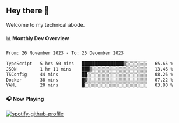 ## Hey there 👋

Welcome to my technical abode.

#### 📊 Monthly Dev Overview
<!--START_SECTION:waka-->

```txt
From: 26 November 2023 - To: 25 December 2023

TypeScript   5 hrs 50 mins   ████████████████▒░░░░░░░░   65.65 %
JSON         1 hr 11 mins    ███▒░░░░░░░░░░░░░░░░░░░░░   13.46 %
TSConfig     44 mins         ██░░░░░░░░░░░░░░░░░░░░░░░   08.26 %
Docker       38 mins         █▓░░░░░░░░░░░░░░░░░░░░░░░   07.22 %
YAML         20 mins         █░░░░░░░░░░░░░░░░░░░░░░░░   03.80 %
```

<!--END_SECTION:waka-->

#### 🎧 Now Playing

[![spotify-github-profile](https://spotify-github-profile.vercel.app/api/view?uid=james2mid&cover_image=true&theme=natemoo-re)](https://open.spotify.com/user/james2mid?si=2b3baf2b09cb499e)
